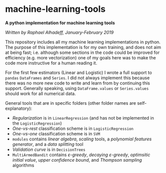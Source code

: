 # machine-learning-tools
**A python implementation for machine learning tools**

*Written by Raphael Alhadeff, January-February 2019*

This repository includes all my machine learning implementations in python. The purpose of this implementation is for my own training, and does not aim at being fast; i.e. although some sections in the code could be improved for efficiency (e.g. more vectorization) one of my goals here was to make the code more instructive for a human reading it.

For the first few estimators (Linear and Logistic) I wrote a full support to `pandas` `DataFrames` and `Series`. I did not always implement this because there was no more new code to write and learn from by continuing this support. Generally speaking, using `DataFrame.values` or `Series.values` should work for all numerical data.  
  

General tools that are in specific folders (other folder names are self-explanatory):
 * _Regularization_ is in `LinearRegression` (and has not be implemented in the `LogisticRegression`)
 * _One-vs-rest_ classification scheme is in `LogisticRegression`
 * _One-vs-one_ classification scheme is in `SVM`
 * `modules` contains _linear algebra_, _scaling_ tools, a _polynomial features generator_, and a _data splitting_ tool
 * _Validation curve_ is in `DecisionTrees`
 * `MultiArmedBandit` contains _ε-greedy_, _decaying ε-greedy_, _optimsitic initial value_, _upper confidence bound_, and _Thompson sampling_ algorithms
